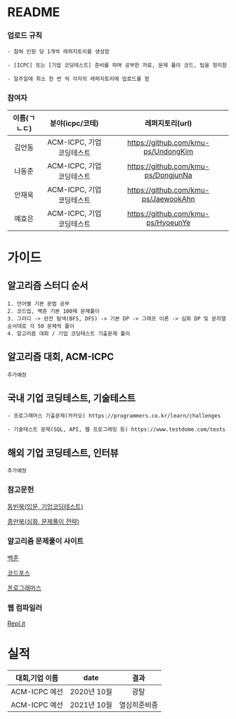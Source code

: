 # README
### 업로드 규칙
```
- 참여 인원 당 1개씩 레퍼지토리를 생성함

- [ICPC] 또는 [기업 코딩테스트] 준비를 하며 공부한 자료, 문제 풀이 코드, 팁을 정리함

- 일주일에 최소 한 번 씩 각자의 레퍼지토리에 업로드를 함
```

### 참여자

| 이름(ㄱㄴㄷ) | 분야(icpc/코테) | 레퍼지토리(url) |
| :---:        |     :---:      |          :---: |
| 김언동   | ACM-ICPC, 기업 코딩테스트     | https://github.com/kmu-ps/UndongKim    |
| 나동준   | ACM-ICPC, 기업 코딩테스트     | https://github.com/kmu-ps/DongjunNa    |
| 안재욱   | ACM-ICPC, 기업 코딩테스트     | https://github.com/kmu-ps/JaewookAhn    |
| 예효은   | ACM-ICPC, 기업 코딩테스트     | https://github.com/kmu-ps/HyoeunYe |

# 가이드
## 알고리즘 스터디 순서
```
1. 언어별 기본 문법 공부
2. 코드업, 백준 기본 100제 문제풀이
3. 그리디 -> 완전 탐색(BFS, DFS) -> 기본 DP -> 그래프 이론 -> 심화 DP 및 문자열 순서대로 각 50 문제씩 풀이
4. 알고리즘 대회 / 기업 코딩테스트 기출문제 풀이
```

## 알고리즘 대회, ACM-ICPC
```
추가예정
```
 
## 국내 기업 코딩테스트, 기술테스트
```
- 프로그래머스 기출문제(카카오) https://programmers.co.kr/learn/challenges
 
- 기술테스트 문제(SQL, API, 웹 프로그래밍 등) https://www.testdome.com/tests
```
## 해외 기업 코딩테스트, 인터뷰
```
추가예정
```
 
### 참고문헌
 
[동빈북(입문, 기업코딩테스트)](http://www.yes24.com/Product/goods/91433923?art_bl=13081656)

[종만북(심화, 문제풀이 전략)](https://book.algospot.com/)
  
### 알고리즘 문제풀이 사이트

[백준](https://www.acmicpc.net/problem/tags)

[코드포스](https://codeforces.com/)

[프로그래머스](https://programmers.co.kr/)

### 웹 컴파일러
 [Repl.it](https://repl.it/)
 

# 실적
| 대회,기업 이름 | date | 결과 |  
| :---:    | :---:      |     :---:      |      
| ACM-ICPC 예선 | 2020년 10월  | 광탈     | 
| ACM-ICPC 예선 | 2021년 10월  | 열심히준비중     | 

